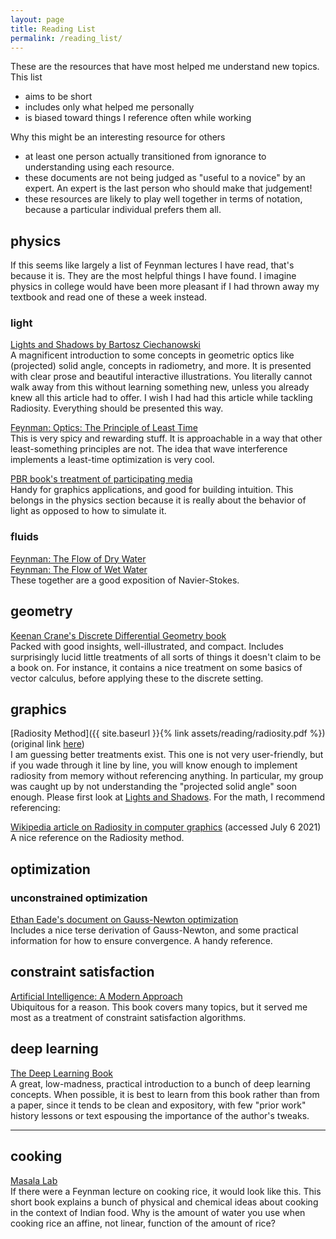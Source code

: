 ```yaml
---
layout: page
title: Reading List
permalink: /reading_list/
---
```




These are the resources that have most helped me understand new topics.  This list
* aims to be short
* includes only what helped me personally
* is biased toward things I reference often while working

Why this might be an interesting resource for others
* at least one person actually transitioned from ignorance to understanding using each resource.
* these documents are not being judged as "useful to a novice" by an expert.  An expert is the last person who should make that judgement!
* these resources are likely to play well together in terms of notation, because a particular individual prefers them all.

## physics

If this seems like largely a list of Feynman lectures I have read, that's because it is.  They are the most helpful things I have found.  I imagine physics in college would have been more pleasant if I had thrown away my textbook and read one of these a week instead.

### light

[Lights and Shadows by Bartosz Ciechanowski](https://ciechanow.ski/lights-and-shadows/)\
A magnificent introduction to some concepts in geometric optics like (projected) solid angle, concepts in radiometry, and more.  It is presented with clear prose and beautiful interactive illustrations.  You literally cannot walk away from this without learning something new, unless you already knew all this article had to offer.  I wish I had had this article while tackling Radiosity.  Everything should be presented this way.

[Feynman: Optics: The Principle of Least Time](https://www.feynmanlectures.caltech.edu/I_26.html)\
This is very spicy and rewarding stuff.  It is approachable in a way that other least-something principles are not.  The idea that wave interference implements a least-time optimization is very cool.

[PBR book's treatment of participating media](https://www.pbr-book.org/3ed-2018/Volume_Scattering/Volume_Scattering_Processes)\
Handy for graphics applications, and good for building intuition.  This belongs in the physics section because it is really about the behavior of light as opposed to how to simulate it.


### fluids

[Feynman: The Flow of Dry Water](https://www.feynmanlectures.caltech.edu/II_40.html)\
[Feynman: The Flow of Wet Water](https://www.feynmanlectures.caltech.edu/II_41.html)\
These together are a good exposition of Navier-Stokes.  

## geometry

[Keenan Crane's Discrete Differential Geometry book](https://www.cs.cmu.edu/~kmcrane/Projects/DDG/paper.pdf)\
Packed with good insights, well-illustrated, and compact.  Includes surprisingly lucid little treatments of all sorts of things it doesn't claim to be a book on.  For instance, it contains a nice treatment on some basics of vector calculus, before applying these to the discrete setting.

## graphics

[Radiosity Method]({{ site.baseurl }}{% link assets/reading/radiosity.pdf %}) (original link [here](http://www.fsz.bme.hu/~szirmay/radiosit.pdf))\
I am guessing better treatments exist.  This one is not very user-friendly, but if you wade through it line by line, you will know enough to implement radiosity from memory without referencing anything.  In particular, my group was caught up by not understanding the "projected solid angle" soon enough.  Please first look at [Lights and Shadows](https://ciechanow.ski/lights-and-shadows/).  For the math, I recommend referencing:

[Wikipedia article on Radiosity in computer graphics](https://en.wikipedia.org/wiki/Radiosity_(computer_graphics)) (accessed July 6 2021)\
A nice reference on the Radiosity method.


## optimization

### unconstrained optimization

[Ethan Eade's document on Gauss-Newton optimization](http://ethaneade.com/optimization.pdf)\
Includes a nice terse derivation of Gauss-Newton, and some practical information for how to ensure convergence.  A handy reference.

## constraint satisfaction

[Artificial Intelligence: A Modern Approach](http://aima.cs.berkeley.edu/)\
Ubiquitous for a reason.  This book covers many topics, but it served me most as a treatment of constraint satisfaction algorithms.

## deep learning

[The Deep Learning  Book](https://www.deeplearningbook.org/)\
A great, low-madness, practical introduction to a bunch of deep learning concepts.  When possible, it is best to learn from this book rather than from a paper, since it tends to be clean and expository, with few "prior work" history lessons or text espousing the importance of the author's tweaks.

---

## cooking

[Masala Lab](https://www.amazon.com/dp/B0756WQVKR/ref=dp-kindle-redirect?_encoding=UTF8&btkr=1)\
If there were a Feynman lecture on cooking rice, it would look like this.  This short book explains a bunch of physical and chemical ideas about cooking in the context of Indian food.  Why is the amount of water you use when cooking rice an affine, not linear, function of the amount of rice?